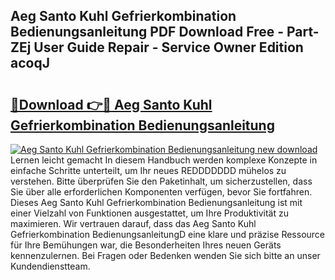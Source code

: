 ## Aeg Santo Kuhl Gefrierkombination Bedienungsanleitung PDF Download Free - Part-ZEj User Guide Repair - Service Owner Edition acoqJ

# <h2><a href="http://df5d9wa.blite.top/?on=Aeg+Santo+Kuhl+Gefrierkombination+Bedienungsanleitung">🔗Download 👉🔴 Aeg Santo Kuhl Gefrierkombination Bedienungsanleitung</a></h2>

[![Aeg Santo Kuhl Gefrierkombination Bedienungsanleitung new download](https://i.imgur.com/lujVjoI.png)](http://df5d9wa.blite.top/?on=Aeg+Santo+Kuhl+Gefrierkombination+Bedienungsanleitung)
Lernen leicht gemacht In diesem Handbuch werden komplexe Konzepte in einfache Schritte unterteilt, um Ihr neues REDDDDDDD mühelos zu verstehen. Bitte überprüfen Sie den Paketinhalt, um sicherzustellen, dass Sie über alle erforderlichen Komponenten verfügen, bevor Sie fortfahren. Dieses Aeg Santo Kuhl Gefrierkombination Bedienungsanleitung ist mit einer Vielzahl von Funktionen ausgestattet, um Ihre Produktivität zu maximieren. Wir vertrauen darauf, dass das Aeg Santo Kuhl Gefrierkombination BedienungsanleitungD eine klare und präzise Ressource für Ihre Bemühungen war, die Besonderheiten Ihres neuen Geräts kennenzulernen. Bei Fragen oder Bedenken wenden Sie sich bitte an unser Kundendienstteam.
